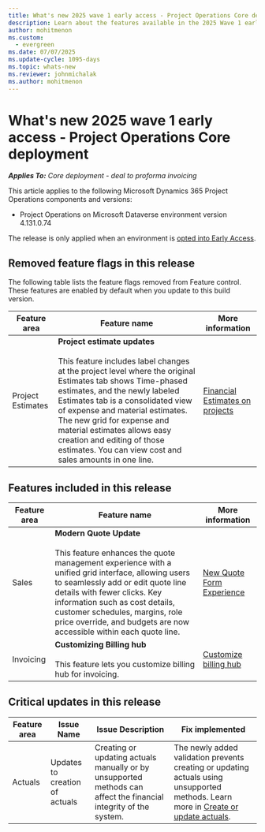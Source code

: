 ```yaml
---
title: What's new 2025 wave 1 early access - Project Operations Core deployment
description: Learn about the features available in the 2025 Wave 1 early access release of Project Operations Core deployment.
author: mohitmenon
ms.custom:
  - evergreen
ms.date: 07/07/2025
ms.update-cycle: 1095-days
ms.topic: whats-new
ms.reviewer: johnmichalak
ms.author: mohitmenon
---
```


# What's new 2025 wave 1 early access - Project Operations Core deployment

_**Applies To:** Core deployment - deal to proforma invoicing_

This article applies to the following Microsoft Dynamics 365 Project Operations components and versions:

- Project Operations on Microsoft Dataverse environment version 4.131.0.74

The release is only applied when an environment is [opted into Early Access](/power-platform/admin/opt-in-early-access-updates#how-to-enable-early-access-updates).

## Removed feature flags in this release

The following table lists the feature flags removed from Feature control. These features are enabled by default when you update to this build version.

| **Feature area** | **Feature name** | **More information** |
| --- | --- | --- |
| Project Estimates | **Project estimate updates** <br><br> This feature includes label changes at the project level where the original Estimates tab shows Time-phased estimates, and the newly labeled Estimates tab is a consolidated view of expense and material estimates. The new grid for expense and material estimates allows easy creation and editing of those estimates. You can view cost and sales amounts in one line. | [Financial Estimates on projects](../../project-management/create-expense-estimates.md) |

## Features included in this release

| **Feature area** | **Feature name** | **More information** |
| --- | --- | --- |
| Sales |**Modern Quote Update** <br><br> This feature enhances the quote management experience with a unified grid interface, allowing users to seamlessly add or edit quote line details with fewer clicks. Key information such as cost details, customer schedules, margins, role price override, and budgets are now accessible within each quote line.| [New Quote Form Experience](../../sales/quotes-new-form.md) |
| Invoicing |**Customizing Billing hub** <br><br> This feature lets you customize billing hub for invoicing.| [Customize billing hub](../../proforma-invoicing/billing-hub-customization.md) |

## Critical updates in this release

| **Feature area** | **Issue Name** | **Issue Description** | **Fix implemented** |
| --- | --- | --- | --- | 
| Actuals | Updates to creation of actuals | Creating or updating actuals manually or by unsupported methods can affect the financial integrity of the system. | The newly added validation prevents creating or updating actuals using unsupported methods. Learn more in [Create or update actuals](../../actuals/create-update-actuals.md). |
